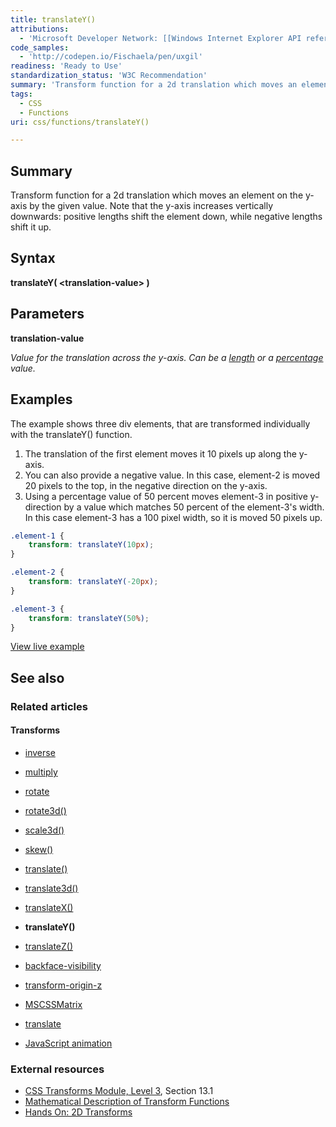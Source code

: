 ```yaml
---
title: translateY()
attributions:
  - 'Microsoft Developer Network: [[Windows Internet Explorer API reference](http://msdn.microsoft.com/en-us/library/ie/hh828809%28v=vs.85%29.aspx) Article]'
code_samples:
  - 'http://codepen.io/Fischaela/pen/uxgil'
readiness: 'Ready to Use'
standardization_status: 'W3C Recommendation'
summary: 'Transform function for a 2d translation which moves an element on the y-axis by the given value. Note that the y-axis increases vertically downwards: positive lengths shift the element down, while negative lengths shift it up.'
tags:
  - CSS
  - Functions
uri: css/functions/translateY()

---
```

## <span>Summary</span>

Transform function for a 2d translation which moves an element on the y-axis by the given value. Note that the y-axis increases vertically downwards: positive lengths shift the element down, while negative lengths shift it up.

## <span>Syntax</span>

**translateY( \<translation-value\> )**

## <span>Parameters</span>

**translation-value**

*Value for the translation across the y-axis. Can be a [length](/css/data_types/length) or a [percentage](/css/data_types/percentage) value.*

## <span>Examples</span>

The example shows three div elements, that are transformed individually with the translateY() function.

1.  The translation of the first element moves it 10 pixels up along the y-axis.
2.  You can also provide a negative value. In this case, element-2 is moved 20 pixels to the top, in the negative direction on the y-axis.
3.  Using a percentage value of 50 percent moves element-3 in positive y-direction by a value which matches 50 percent of the element-3's width. In this case element-3 has a 100 pixel width, so it is moved 50 pixels up.

``` css
.element-1 {
    transform: translateY(10px);
}

.element-2 {
    transform: translateY(-20px);
}

.element-3 {
    transform: translateY(50%);
}
```

[View live example](http://codepen.io/Fischaela/pen/uxgil)

## <span>See also</span>

### <span>Related articles</span>

#### <span>Transforms</span>

-   [inverse](/css/cssom/MSCSSMatrix/methods/inverse)

-   [multiply](/css/cssom/MSCSSMatrix/methods/multiply)

-   [rotate](/css/cssom/MSCSSMatrix/methods/rotate)

-   [rotate3d()](/css/functions/rotate3d())

-   [scale3d()](/css/functions/scale3d())

-   [skew()](/css/functions/skew())

-   [translate()](/css/functions/translate())

-   [translate3d()](/css/functions/translate3d())

-   [translateX()](/css/functions/translateX())

-   **translateY()**

-   [translateZ()](/css/functions/translateZ())

-   [backface-visibility](/css/properties/backface-visibility)

-   [transform-origin-z](/css/properties/transform-origin-z)

-   [MSCSSMatrix](/css/transforms/MSCSSMatrix)

-   [translate](/css/transforms/MSCSSMatrix/translate)

-   [JavaScript animation](/tutorials/animation_in_javascript_2)

### <span>External resources</span>

-   [CSS Transforms Module, Level 3](http://go.microsoft.com/fwlink/p/?LinkID=223145), Section 13.1
-   [Mathematical Description of Transform Functions](http://go.microsoft.com/fwlink/p/?LinkId=256246)
-   [Hands On: 2D Transforms](http://go.microsoft.com/fwlink/?LinkID=240163)
